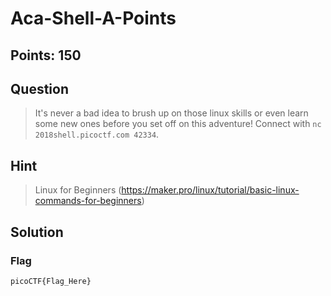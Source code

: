 # Aca-Shell-A-Points

## Points: 150

## Question 
  > It's never a bad idea to brush up on those linux skills or even learn some new ones before you set off on this adventure! Connect with `nc 2018shell.picoctf.com 42334`.

## Hint
  > Linux for Beginners (https://maker.pro/linux/tutorial/basic-linux-commands-for-beginners)
## Solution
 
### Flag
`picoCTF{Flag_Here}`
